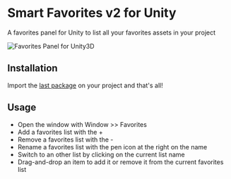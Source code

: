 # Smart Favorites v2 for Unity

A favorites panel for Unity to list all your favorites assets in your project

![Favorites Panel for Unity3D]([https://i.imgur.com/ZSp72hC.png])

## Installation

Import the [last package](https://github.com/nicoplv/smart-favorites/releases) on your project and that's all!

## Usage

- Open the window with Window >> Favorites
- Add a favorites list with the +
- Remove a favorites list with the -
- Rename a favorites list with the pen icon at the right on the name
- Switch to an other list by clicking on the current list name
- Drag-and-drop an item to add it or remove it from the current favorites list
